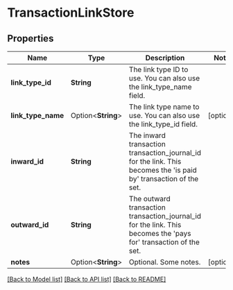 # TransactionLinkStore

## Properties

Name | Type | Description | Notes
------------ | ------------- | ------------- | -------------
**link_type_id** | **String** | The link type ID to use. You can also use the link_type_name field. | 
**link_type_name** | Option<**String**> | The link type name to use. You can also use the link_type_id field. | [optional]
**inward_id** | **String** | The inward transaction transaction_journal_id for the link. This becomes the 'is paid by' transaction of the set. | 
**outward_id** | **String** | The outward transaction transaction_journal_id for the link. This becomes the 'pays for' transaction of the set. | 
**notes** | Option<**String**> | Optional. Some notes. | [optional]

[[Back to Model list]](../README.md#documentation-for-models) [[Back to API list]](../README.md#documentation-for-api-endpoints) [[Back to README]](../README.md)


